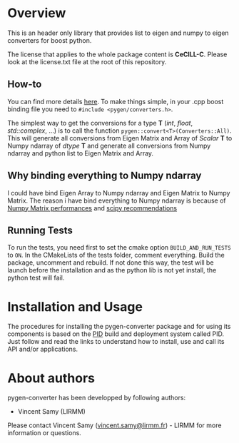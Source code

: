 
Overview
=========

This is an header only library that provides list to eigen and numpy to eigen converters for boost python.

The license that applies to the whole package content is **CeCILL-C**. Please look at the license.txt file at the root of this repository.

## How-to
You can find more details [here](https://vsamy.github.io/en/git-repositories/pygen_converter).
To make things simple, in your .cpp boost binding file you need to `#include <pygen/converters.h>`.

The simplest way to get the conversions for a type **T** (*int*, *float*, *std::complex<double>*, ...) is to call the function `pygen::convert<T>(Converters::All)`. This will generate all conversions from Eigen Matrix and Array of *Scalar* **T** to Numpy ndarray of *dtype* **T** and generate all conversions from Numpy ndarray and python list to Eigen Matrix and Array.

## Why binding everything to Numpy ndarray
I could have bind Eigen Array to Numpy ndarray and Eigen Matrix to Numpy Matrix.
The reason i have bind everything to Numpy ndarray is because of [Numpy Matrix performances](https://stackoverflow.com/questions/16929211/numpy-np-array-versus-np-matrix-performance) and [scipy recommendations](https://docs.scipy.org/doc/numpy-dev/user/numpy-for-matlab-users.html#head-e9a492daa18afcd86e84e07cd2824a9b1b651935)

## Running Tests
To run the tests, you need first to set the cmake option `BUILD_AND_RUN_TESTS` to `ON`.
In the CMakeLists of the tests folder, comment everything.
Build the package, uncomment and rebuild.
If not done this way, the test will be launch before the installation and as the python lib is not yet install, the python test will fail.

Installation and Usage
=======================

The procedures for installing the pygen-converter package and for using its components is based on the [PID](http://pid.lirmm.net/pid-framework/pages/install.html) build and deployment system called PID. Just follow and read the links to understand how to install, use and call its API and/or applications.

About authors
=====================

pygen-converter has been developped by following authors: 
+ Vincent Samy (LIRMM)

Please contact Vincent Samy (vincent.samy@lirmm.fr) - LIRMM for more information or questions.




